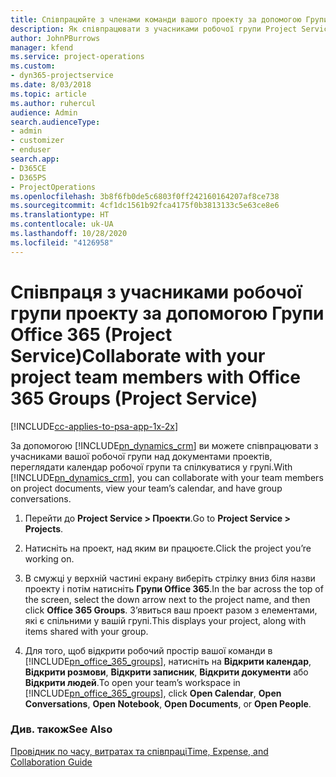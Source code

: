 ```yaml
---
title: Співпрацюйте з членами команди вашого проекту за допомогою Групи Office 365
description: Як співпрацювати з учасниками робочої групи Project Service за допомогою Груп Office 365
author: JohnPBurrows
manager: kfend
ms.service: project-operations
ms.custom:
- dyn365-projectservice
ms.date: 8/03/2018
ms.topic: article
ms.author: ruhercul
audience: Admin
search.audienceType:
- admin
- customizer
- enduser
search.app:
- D365CE
- D365PS
- ProjectOperations
ms.openlocfilehash: 3b8f6fb0de5c6803f0ff242160164207af8ce738
ms.sourcegitcommit: 4cf1dc1561b92fca4175f0b3813133c5e63ce8e6
ms.translationtype: HT
ms.contentlocale: uk-UA
ms.lasthandoff: 10/28/2020
ms.locfileid: "4126958"
---
```

# <a name="collaborate-with-your-project-team-members-with-office-365-groups-project-service"></a><span data-ttu-id="fa301-103">Співпраця з учасниками робочої групи проекту за допомогою Групи Office 365 (Project Service)</span><span class="sxs-lookup"><span data-stu-id="fa301-103">Collaborate with your project team members with Office 365 Groups (Project Service)</span></span>

[!INCLUDE[cc-applies-to-psa-app-1x-2x](../includes/cc-applies-to-psa-app-1x-2x.md)]

<span data-ttu-id="fa301-104">За допомогою [!INCLUDE[pn_dynamics_crm](../includes/pn-dynamics-crm.md)] ви можете співпрацювати з учасниками вашої робочої групи над документами проектів, переглядати календар робочої групи та спілкуватися у групі.</span><span class="sxs-lookup"><span data-stu-id="fa301-104">With [!INCLUDE[pn_dynamics_crm](../includes/pn-dynamics-crm.md)], you can collaborate with your team members on project documents, view your team’s calendar, and have group conversations.</span></span>  
  
1. <span data-ttu-id="fa301-105">Перейти до **Project Service > Проекти**.</span><span class="sxs-lookup"><span data-stu-id="fa301-105">Go to **Project Service > Projects**.</span></span>  
  
2. <span data-ttu-id="fa301-106">Натисніть на проект, над яким ви працюєте.</span><span class="sxs-lookup"><span data-stu-id="fa301-106">Click the project you’re working on.</span></span>  
  
3. <span data-ttu-id="fa301-107">В смужці у верхній частині екрану виберіть стрілку вниз біля назви проекту і потім натисніть **Групи Office 365**.</span><span class="sxs-lookup"><span data-stu-id="fa301-107">In the bar across the top of the screen, select the down arrow next to the project name, and then click **Office 365 Groups**.</span></span> <span data-ttu-id="fa301-108">З’явиться ваш проект разом з елементами, які є спільними у вашій групі.</span><span class="sxs-lookup"><span data-stu-id="fa301-108">This displays your project, along with items shared with your group.</span></span>  
  
4. <span data-ttu-id="fa301-109">Для того, щоб відкрити робочий простір вашої команди в [!INCLUDE[pn_office_365_groups](../includes/pn-office-365-groups.md)], натисніть на **Відкрити календар**, **Відкрити розмови**, **Відкрити записник**, **Відкрити документи** або **Відкрити людей**.</span><span class="sxs-lookup"><span data-stu-id="fa301-109">To open your team’s workspace in [!INCLUDE[pn_office_365_groups](../includes/pn-office-365-groups.md)], click **Open Calendar**, **Open Conversations**, **Open Notebook**, **Open Documents**, or **Open People**.</span></span>  
  
### <a name="see-also"></a><span data-ttu-id="fa301-110">Див. також</span><span class="sxs-lookup"><span data-stu-id="fa301-110">See Also</span></span>  
 [<span data-ttu-id="fa301-111">Провідник по часу, витратах та співпраці</span><span class="sxs-lookup"><span data-stu-id="fa301-111">Time, Expense, and Collaboration Guide</span></span>](../psa/time-expense-collaboration-guide.md)
